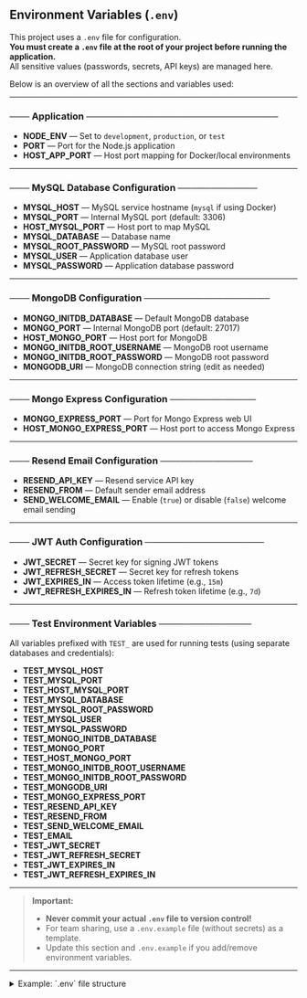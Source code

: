 ## Environment Variables (`.env`)

This project uses a `.env` file for configuration.  
**You must create a `.env` file at the root of your project before running the application.**  
All sensitive values (passwords, secrets, API keys) are managed here.

Below is an overview of all the sections and variables used:

---

### ─── Application ─────────────────────────────

- **NODE_ENV** — Set to `development`, `production`, or `test`
- **PORT** — Port for the Node.js application
- **HOST_APP_PORT** — Host port mapping for Docker/local environments

---

### ─── MySQL Database Configuration ────────────

- **MYSQL_HOST** — MySQL service hostname (`mysql` if using Docker)
- **MYSQL_PORT** — Internal MySQL port (default: 3306)
- **HOST_MYSQL_PORT** — Host port to map MySQL
- **MYSQL_DATABASE** — Database name
- **MYSQL_ROOT_PASSWORD** — MySQL root password
- **MYSQL_USER** — Application database user
- **MYSQL_PASSWORD** — Application database password

---

### ─── MongoDB Configuration ───────────────────

- **MONGO_INITDB_DATABASE** — Default MongoDB database
- **MONGO_PORT** — Internal MongoDB port (default: 27017)
- **HOST_MONGO_PORT** — Host port for MongoDB
- **MONGO_INITDB_ROOT_USERNAME** — MongoDB root username
- **MONGO_INITDB_ROOT_PASSWORD** — MongoDB root password
- **MONGODB_URI** — MongoDB connection string (edit as needed)

---

### ─── Mongo Express Configuration ─────────────

- **MONGO_EXPRESS_PORT** — Port for Mongo Express web UI
- **HOST_MONGO_EXPRESS_PORT** — Host port to access Mongo Express

---

### ─── Resend Email Configuration ──────────────

- **RESEND_API_KEY** — Resend service API key
- **RESEND_FROM** — Default sender email address
- **SEND_WELCOME_EMAIL** — Enable (`true`) or disable (`false`) welcome email sending

---

### ─── JWT Auth Configuration ──────────────────

- **JWT_SECRET** — Secret key for signing JWT tokens
- **JWT_REFRESH_SECRET** — Secret key for refresh tokens
- **JWT_EXPIRES_IN** — Access token lifetime (e.g., `15m`)
- **JWT_REFRESH_EXPIRES_IN** — Refresh token lifetime (e.g., `7d`)

---

### ─── Test Environment Variables ──────────────

All variables prefixed with `TEST_` are used for running tests (using separate databases and credentials):

- **TEST_MYSQL_HOST**
- **TEST_MYSQL_PORT**
- **TEST_HOST_MYSQL_PORT**
- **TEST_MYSQL_DATABASE**
- **TEST_MYSQL_ROOT_PASSWORD**
- **TEST_MYSQL_USER**
- **TEST_MYSQL_PASSWORD**
- **TEST_MONGO_INITDB_DATABASE**
- **TEST_MONGO_PORT**
- **TEST_HOST_MONGO_PORT**
- **TEST_MONGO_INITDB_ROOT_USERNAME**
- **TEST_MONGO_INITDB_ROOT_PASSWORD**
- **TEST_MONGODB_URI**
- **TEST_MONGO_EXPRESS_PORT**
- **TEST_RESEND_API_KEY**
- **TEST_RESEND_FROM**
- **TEST_SEND_WELCOME_EMAIL**
- **TEST_EMAIL**
- **TEST_JWT_SECRET**
- **TEST_JWT_REFRESH_SECRET**
- **TEST_JWT_EXPIRES_IN**
- **TEST_JWT_REFRESH_EXPIRES_IN**

---

> **Important:**  
> - **Never commit your actual `.env` file to version control!**  
> - For team sharing, use a `.env.example` file (without secrets) as a template.
> - Update this section and `.env.example` if you add/remove environment variables.

---

<details>
<summary>Example: `.env` file structure</summary>

```env
# ─── Application ────────────────────────────────────────────────────────
NODE_ENV=development
PORT=3000
HOST_APP_PORT=3000

# ─── MySQL Database Configuration ───────────────────────────────────────
MYSQL_HOST=mysql
MYSQL_PORT=3306
HOST_MYSQL_PORT=3312
MYSQL_DATABASE=cinepholia_db
MYSQL_ROOT_PASSWORD=cinepholia_root_password
MYSQL_USER=cinepholia_admin
MYSQL_PASSWORD=cinepholia_password

# ─── MongoDB Configuration ──────────────────────────────────────────────
MONGO_INITDB_DATABASE=cinepholia_db
MONGO_PORT=27017
HOST_MONGO_PORT=27017
MONGO_INITDB_ROOT_USERNAME=cinepholia_root
MONGO_INITDB_ROOT_PASSWORD=cinepholia_root_password
MONGODB_URI=mongodb://cinepholia_root:cinepholia_root_password@mongodb:27017/cinepholia_db?authSource=admin


